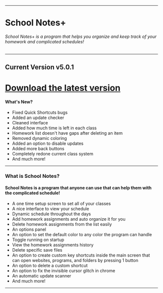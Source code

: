 ------------------------------------------------------------------------------
# School Notes+

###### School Notes+ is a program that helps you organize and keep track of your homework and complicated schedules!
--------------------------------------------------------------------------------------
## **Current Version v5.0.1**
# [Download the latest version](https://github.com/BatchSource/School-Notes/raw/master/School%20Notes%2B%20v5.0.1.exe)

#### What's New?
- Fixed Quick Shortcuts bugs
- Added an update checker
- Cleaned interface
- Added how much time is left in each class
- Homework list doesn't have gaps after deleting an item
- Removed dynamic coloring
- Added an option to disable updates
- Added more back buttons
- Completely redone current class system
- And much more!
--------------------------------

### What is School Notes?
#### School Notes is a program that anyone can use that can help them with the complicated schedule!
- A one time setup screen to set all of your classes
- A nice interface to view your schedule
- Dynamic schedule throughout the days
- Add homework assignments and auto organize it for you
- Delete homework assignments from the list easily
- An options panel
- An option to set the default color to any color the program can handle
- Toggle running on startup
- View the homework assignments history
- Delete specific save files
- An option to create custom key shortcuts inside the main screen that can open websites, programs, and folders by pressing 1 button
- An option to delete a custom shortcut
- An option to fix the invisible cursor glitch in chrome
- An automatic update scanner
- And much more!
-------------------------------
